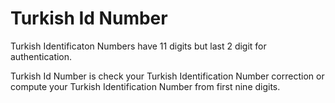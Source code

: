 # Turkish Id Number

Turkish Identificaton Numbers have 11 digits but last 2 digit for authentication. 

Turkish Id Number is check your Turkish Identification Number correction or compute your Turkish Identification Number from first nine digits.

